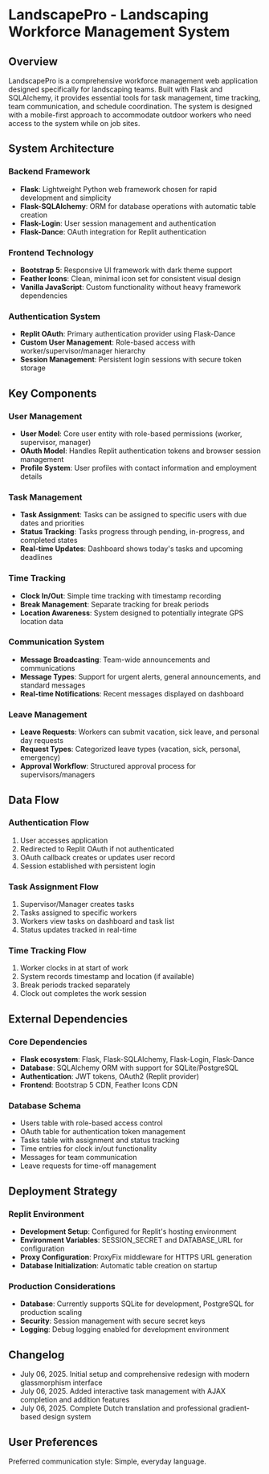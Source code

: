 # LandscapePro - Landscaping Workforce Management System

## Overview

LandscapePro is a comprehensive workforce management web application designed specifically for landscaping teams. Built with Flask and SQLAlchemy, it provides essential tools for task management, time tracking, team communication, and schedule coordination. The system is designed with a mobile-first approach to accommodate outdoor workers who need access to the system while on job sites.

## System Architecture

### Backend Framework
- **Flask**: Lightweight Python web framework chosen for rapid development and simplicity
- **Flask-SQLAlchemy**: ORM for database operations with automatic table creation
- **Flask-Login**: User session management and authentication
- **Flask-Dance**: OAuth integration for Replit authentication

### Frontend Technology
- **Bootstrap 5**: Responsive UI framework with dark theme support
- **Feather Icons**: Clean, minimal icon set for consistent visual design
- **Vanilla JavaScript**: Custom functionality without heavy framework dependencies

### Authentication System
- **Replit OAuth**: Primary authentication provider using Flask-Dance
- **Custom User Management**: Role-based access with worker/supervisor/manager hierarchy
- **Session Management**: Persistent login sessions with secure token storage

## Key Components

### User Management
- **User Model**: Core user entity with role-based permissions (worker, supervisor, manager)
- **OAuth Model**: Handles Replit authentication tokens and browser session management
- **Profile System**: User profiles with contact information and employment details

### Task Management
- **Task Assignment**: Tasks can be assigned to specific users with due dates and priorities
- **Status Tracking**: Tasks progress through pending, in-progress, and completed states
- **Real-time Updates**: Dashboard shows today's tasks and upcoming deadlines

### Time Tracking
- **Clock In/Out**: Simple time tracking with timestamp recording
- **Break Management**: Separate tracking for break periods
- **Location Awareness**: System designed to potentially integrate GPS location data

### Communication System
- **Message Broadcasting**: Team-wide announcements and communications
- **Message Types**: Support for urgent alerts, general announcements, and standard messages
- **Real-time Notifications**: Recent messages displayed on dashboard

### Leave Management
- **Leave Requests**: Workers can submit vacation, sick leave, and personal day requests
- **Request Types**: Categorized leave types (vacation, sick, personal, emergency)
- **Approval Workflow**: Structured approval process for supervisors/managers

## Data Flow

### Authentication Flow
1. User accesses application
2. Redirected to Replit OAuth if not authenticated
3. OAuth callback creates or updates user record
4. Session established with persistent login

### Task Assignment Flow
1. Supervisor/Manager creates tasks
2. Tasks assigned to specific workers
3. Workers view tasks on dashboard and task list
4. Status updates tracked in real-time

### Time Tracking Flow
1. Worker clocks in at start of work
2. System records timestamp and location (if available)
3. Break periods tracked separately
4. Clock out completes the work session

## External Dependencies

### Core Dependencies
- **Flask ecosystem**: Flask, Flask-SQLAlchemy, Flask-Login, Flask-Dance
- **Database**: SQLAlchemy ORM with support for SQLite/PostgreSQL
- **Authentication**: JWT tokens, OAuth2 (Replit provider)
- **Frontend**: Bootstrap 5 CDN, Feather Icons CDN

### Database Schema
- Users table with role-based access control
- OAuth table for authentication token management
- Tasks table with assignment and status tracking
- Time entries for clock in/out functionality
- Messages for team communication
- Leave requests for time-off management

## Deployment Strategy

### Replit Environment
- **Development Setup**: Configured for Replit's hosting environment
- **Environment Variables**: SESSION_SECRET and DATABASE_URL for configuration
- **Proxy Configuration**: ProxyFix middleware for HTTPS URL generation
- **Database Initialization**: Automatic table creation on startup

### Production Considerations
- **Database**: Currently supports SQLite for development, PostgreSQL for production scaling
- **Security**: Session management with secure secret keys
- **Logging**: Debug logging enabled for development environment

## Changelog
- July 06, 2025. Initial setup and comprehensive redesign with modern glassmorphism interface
- July 06, 2025. Added interactive task management with AJAX completion and addition features
- July 06, 2025. Complete Dutch translation and professional gradient-based design system

## User Preferences

Preferred communication style: Simple, everyday language.